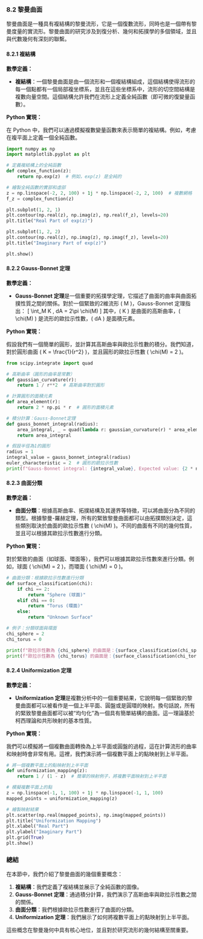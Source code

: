### 8.2 黎曼曲面

黎曼曲面是一種具有複結構的黎曼流形，它是一個復數流形，同時也是一個帶有黎曼度量的實流形。黎曼曲面的研究涉及到復分析、幾何和拓撲學的多個領域，並且與代數幾何有深刻的聯繫。

#### 8.2.1 複結構

**數學定義：**

- **複結構**：一個黎曼曲面是由一個流形和一個複結構組成，這個結構使得流形的每一個點都有一個局部複坐標系，並且在這些坐標系中，流形的切空間結構是複數向量空間。這個結構允許我們在流形上定義全純函數（即可微的復變量函數）。

**Python 實現：**

在 Python 中，我們可以通過模擬複數變量函數來表示簡單的複結構。例如，考慮在複平面上定義一個全純函數。

```python
import numpy as np
import matplotlib.pyplot as plt

# 定義複結構上的全純函數
def complex_function(z):
    return np.exp(z)  # 例如，exp(z) 是全純的

# 繪製全純函數的實部和虛部
z = np.linspace(-2, 2, 100) + 1j * np.linspace(-2, 2, 100)  # 複數網格
f_z = complex_function(z)

plt.subplot(1, 2, 1)
plt.contour(np.real(z), np.imag(z), np.real(f_z), levels=20)
plt.title("Real Part of exp(z)")

plt.subplot(1, 2, 2)
plt.contour(np.real(z), np.imag(z), np.imag(f_z), levels=20)
plt.title("Imaginary Part of exp(z)")

plt.show()
```

#### 8.2.2 Gauss-Bonnet 定理

**數學定義：**

- **Gauss-Bonnet 定理**是一個重要的拓撲學定理，它描述了曲面的曲率與曲面拓撲性質之間的關係。對於一個緊致的2維流形 \( M \)，Gauss-Bonnet 定理指出：
  \[
  \int_M K \, dA = 2\pi \chi(M)
  \]
  其中，\( K \) 是曲面的高斯曲率，\( \chi(M) \) 是流形的歐拉示性數，\( dA \) 是面積元素。

**Python 實現：**

假設我們有一個簡單的圓形，並計算其高斯曲率與歐拉示性數的積分。我們知道，對於圓形曲面 \( K = \frac{1}{r^2} \)，並且圓形的歐拉示性數 \( \chi(M) = 2 \)。

```python
from scipy.integrate import quad

# 高斯曲率（圓形的曲率是常數）
def gaussian_curvature(r):
    return 1 / r**2  # 高斯曲率對於圓形

# 計算圓形的面積元素
def area_element(r):
    return 2 * np.pi * r  # 圓形的面積元素

# 積分計算：Gauss-Bonnet定理
def gauss_bonnet_integral(radius):
    area_integral, _ = quad(lambda r: gaussian_curvature(r) * area_element(r), 0, radius)
    return area_integral

# 假設半徑為1的圓形
radius = 1
integral_value = gauss_bonnet_integral(radius)
euler_characteristic = 2  # 圓形的歐拉示性數
print(f"Gauss-Bonnet integral: {integral_value}, Expected value: {2 * np.pi * euler_characteristic}")
```

#### 8.2.3 曲面分類

**數學定義：**

- **曲面分類**：根據高斯曲率、拓撲結構及其邊界等特徵，可以將曲面分為不同的類型。根據黎曼-羅赫定理，所有的緊致黎曼曲面都可以由拓撲類別決定，這些類別取決於曲面的歐拉示性數 \( \chi(M) \)。不同的曲面有不同的幾何性質，並且可以根據其歐拉示性數進行分類。

**Python 實現：**

對於緊致的曲面（如球面、環面等），我們可以根據其歐拉示性數來進行分類。例如，球面 \( \chi(M) = 2 \)，而環面 \( \chi(M) = 0 \)。

```python
# 曲面分類：根據歐拉示性數進行分類
def surface_classification(chi):
    if chi == 2:
        return "Sphere (球面)"
    elif chi == 0:
        return "Torus (環面)"
    else:
        return "Unknown Surface"

# 例子：分類球面與環面
chi_sphere = 2
chi_torus = 0

print(f"歐拉示性數為 {chi_sphere} 的曲面是：{surface_classification(chi_sphere)}")
print(f"歐拉示性數為 {chi_torus} 的曲面是：{surface_classification(chi_torus)}")
```

#### 8.2.4 Uniformization 定理

**數學定義：**

- **Uniformization 定理**是複數分析中的一個重要結果，它說明每一個緊致的黎曼曲面都可以被看作是一個上半平面、圓盤或是圓環的映射。換句話說，所有的緊致黎曼曲面都可以被“均勻化”為一個具有簡單結構的曲面。這一理論基於柯西理論和共形映射的基本性質。

**Python 實現：**

我們可以模擬將一個複數曲面轉換為上半平面或圓盤的過程，這在計算流形的曲率和映射時會非常有用。這裡，我們演示將一個複數平面上的點映射到上半平面。

```python
# 將一個複數平面上的點映射到上半平面
def uniformization_mapping(z):
    return 1 / (1 - z)  # 簡單的映射例子，將複數平面映射到上半平面

# 模擬複數平面上的點
z = np.linspace(-1, 1, 100) + 1j * np.linspace(-1, 1, 100)
mapped_points = uniformization_mapping(z)

# 繪製映射結果
plt.scatter(np.real(mapped_points), np.imag(mapped_points))
plt.title("Uniformization Mapping")
plt.xlabel("Real Part")
plt.ylabel("Imaginary Part")
plt.grid(True)
plt.show()
```

### 總結

在本節中，我們介紹了黎曼曲面的幾個重要概念：

1. **複結構**：我們定義了複結構並展示了全純函數的圖像。
2. **Gauss-Bonnet 定理**：通過積分計算，我們演示了高斯曲率與歐拉示性數之間的關係。
3. **曲面分類**：我們根據歐拉示性數進行了曲面的分類。
4. **Uniformization 定理**：我們展示了如何將複數平面上的點映射到上半平面。

這些概念在黎曼幾何中具有核心地位，並且對於研究流形的幾何結構至關重要。